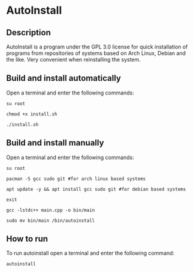 # AutoInstall

## Description
AutoInstall is a program under the GPL 3.0 license for quick installation of programs from repositories of systems based on Arch Linux, Debian and the like. Very convenient when reinstalling the system.

## Build and install automatically

Open a terminal and enter the following commands:

`su root`

`chmod +x install.sh`

`./install.sh`


## Build and install manually

Open a terminal and enter the following commands:

`su root`

`pacman -S gcc sudo git #for arch linux based systems`

`apt update -y && apt install gcc sudo git #for debian based systems`

`exit`

`gcc -lstdc++ main.cpp -o bin/main`

`sudo mv bin/main /bin/autoinstall`


## How to run

To run autoinstall open a terminal and enter the following command:

`autoinstall`
